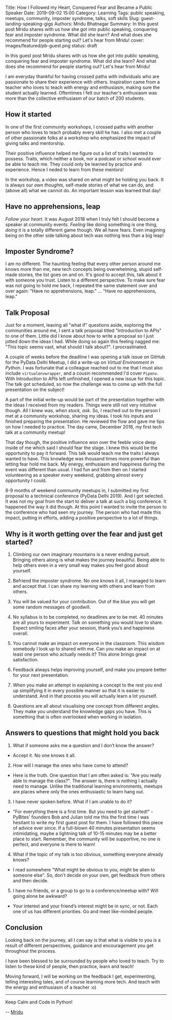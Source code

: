 Title: How I Followed my Heart, Conquered Fear and Became a Public Speaker
Date: 2019-09-02 15:00
Category: Learning
Tags: public speaking, meetups, community, imposter syndrome, talks, soft skills
Slug: guest-landing-speaking-gigs
Authors: Mridu Bhatnagar
Summary: In this guest post Mridu shares with us how she got into public speaking, conquering fear and imposter syndrome. What did she learn? And what does she recommend for people starting out? Let's hear from Mridu!
cover: images/featured/pb-guest.png
status: draft

In this guest post Mridu shares with us how she got into public speaking, conquering fear and imposter syndrome. What did she learn? And what does she recommend for people starting out? Let's hear from Mridu!

I am everyday thankful for having crossed paths with individuals who are passionate to share their experience with others. Inspiration came from a teacher who loves to teach with energy and enthusiasm, making sure the student actually learned. Oftentimes I felt our teacher's enthusiasm was more than the collective enthusiasm of our batch of 200 students.
 
## How it started
 
In one of the first community workshops, I crossed paths with another person who loves to teach probably every skill he has. I also met a couple of other passionate folks at a workshop who emphasized the impact of giving talks and mentorship.
 
Their positive influence helped me figure out a list of traits I wanted to possess. Traits, which neither a book, nor a podcast or school would ever be able to teach me. They could only be learned by practice and experience. Hence I neded to learn from these mentors!
 
In the workshop, a video was shared on what might be holding you back. It is always our *own thoughts*, self-made stories of what we can do, and (above all) what we cannot do. An important lesson was learned that day!
 
## Have no apprehensions, leap

*Follow your heart.* It was August 2018 when I truly felt I should become a speaker at community events. _Feeling_ like doing something is one thing, _doing_ it is a totally different game though. We all have fears. Even imagining being on the other side talking about tech was nothing less than a big leap!
 
## Imposter Syndrome?

I am no different. The haunting feeling that every other person around me knows more than me, new tech concepts being overwhelming, stupid self-made stories, the list goes on and on. It's good to accept this, talk about it with someone you trust. Listen to a different perspective. To make sure fear was not going to hold me back, I repeated the same statement over and over again: "Have no apprehensions, leap." ... "Have no apprehensions, leap."
 
## Talk Proposal

Just for a moment, leaving all "what if" questions aside, exploring the communities around me, I sent a talk proposal titled "Introduction to APIs" to one of them. Little did I know about how to write a proposal so I just jotted down the ideas I had. While doing so again this feeling nagged me: "This topic seems vast, what should I talk about?". I procrastinated.
 
A couple of weeks before the deadline I was opening a talk issue on GitHub for the PyData Delhi Meetup, I did a write-up on _Virtual Environment in Python_. I was fortunate that a colleague reached out to me that I must also include `virtualenvwrapper`, and a cousin recommended I'd cover `Pipenv`. With Introduction to APIs left unfinished, I opened a new issue for this topic. The talk got scheduled, so now the challenge was to come up with the full presentation on the subject!
 
A part of the initial write-up would be part of the presentation together with the ideas I received from my readers. Things were still not very intuitive though. All I knew was, *when stuck, ask*. So, I reached out to the person I met at a community workshop, sharing my ideas. I took his inputs and finished preparing the presentation. He reviewed the flow and gave me tips on how I needed to practice. The day came, December 2018, my first tech talk at a community meetup!
 
That day though, the positive influence won over the feeble voice deep inside of me which said I should fear the stage. I knew this would be the opportunity to pay it forward. This talk would teach me the traits I always wanted to have. This knowledge was thousand times more powerful than letting fear hold me back. My energy, enthusiasm and happiness during the event was different than usual. I had fun and from then on I started volunteering as a speaker every weekend, grabbing almost every opportunity I could.
 
8-9 months of weekend community meetups in, I submitted my first proposal to a technical conference (PyData Delhi 2019). And I got selected. It was not my goal from the start to deliver a talk at such a big conference. It happened the way it did though. At this point I wanted to invite the person to the conference who had seen my journey. The person who had made this impact, putting in efforts, adding a positive perspective to a lot of things.
 
## Why is it worth getting over the fear and just get started?

1. Climbing our own imaginary mountains is a never ending pursuit. Bringing others along is what makes the journey beautiful. Being able to help others even in a very small way makes you feel good about yourself.
 
2. Befriend the imposter syndrome. No one knows it all, I managed to learn and accept that. I can share my learning with others and learn from others.
 
3. You will be valued for your contribution. Out of the blue you will get some random messages of goodwill. 
 
4. No syllabus is to be completed, no deadlines are to be met. 40 minutes are all yours to experiment. Talk on something you would love to share. Expect smiling faces after your session, thank you’s and happiness overall.
 
5. You cannot make an impact on everyone in the classroom. This wisdom somebody I look up to shared with me. Can you make an impact on at least one person who actually needs it? This alone brings great satisfaction.
 
6. Feedback always helps improving yourself, and make you prepare better for your next presentation.
 
7. When you make an attempt in explaining a concept to the rest you end up simplifying it in every possible manner so that it is easier to understand. And in that process you will actually learn a lot yourself.
 
8. Questions are all about visualising one concept from different angles. They make you understand the knowledge gaps you have. This is something that is often overlooked when working in isolation.
 
## Answers to questions that might hold you back
 
1. What if someone asks me a question and I don’t know the answer?
- Accept it. No one knows it all.
 
2. How will I manage the ones who have come to attend?
- Here is the truth. One question that I am often asked is: "Are you really able to manage the class?". The answer is, there is nothing I actually need to manage. Unlike the traditional learning environments, meetups are places where only the ones enthusiastic to learn hang out.
 
3. I have never spoken before. What if I am unable to do it?
- "For everything there is a first time. But you need to get started!" - PyBites' founders Bob and Julian told me this the first time I was hesitant to write my first guest post for them. I have followed this piece of advice ever since. If a full-blown 40 minutes presentation seems intimidating, maybe a lightning talk of 10-15 minutes may be a better place to start. Remember, the community will be supportive, no one is perfect, and everyone is there to learn!
 
4. What if the topic of my talk is too obvious, something everyone already knows?
- I read somewhere "What might be obvious to you, might be alien to someone else". So, don’t decide on your own, get feedback from others and then decide.
 
5. I have no friends, or a group to go to a conference/meetup with? Will going alone be awkward?
- Your interest and your friend’s interest might be in sync, or not. Each one of us has different priorities. Go and meet like-minded people.

## Conclusion
 
Looking back on the journey, all I can say is that what is visible to you is a result of different perspectives, guidance and encouragement you get throughout the process. 

I have been blessed to be surrounded by people who loved to teach. Try to listen to these kind of people, then practice, learn and teach!
 
Moving forward, I will be working on the feedback I get, experimenting, telling interesting tales, and of course learning more tech. And teach with the energy and enthusiasm of a teacher :o)

---

Keep Calm and Code in Python!

-- [Mridu](pages/guests.html#mridubhatnagar)

